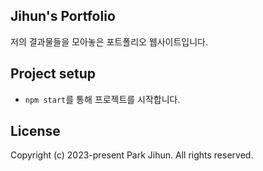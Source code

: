 ## Jihun's Portfolio

저의 결과물들을 모아놓은 포트폴리오 웹사이트입니다.

## Project setup

- `npm start`를 통해 프로젝트를 시작합니다.

## License

Copyright (c) 2023-present Park Jihun. All rights reserved.
